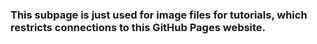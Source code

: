### This subpage is just used for image files for tutorials, which restricts connections to this GitHub Pages website.
